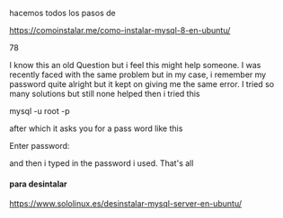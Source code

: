 hacemos todos los pasos de 

https://comoinstalar.me/como-instalar-mysql-8-en-ubuntu/




78

I know this an old Question but i feel this might help someone. I was recently faced with the same problem but in my case, i remember my password quite alright but it kept on giving me the same error. I tried so many solutions but still none helped then i tried this

mysql -u root -p 

after which it asks you for a pass word like this

Enter password: 

and then i typed in the password i used. That's all

#### para desintalar 

https://www.sololinux.es/desinstalar-mysql-server-en-ubuntu/
